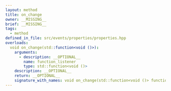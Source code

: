 ```yaml
---
layout: method
title: on_change
owner: __MISSING__
brief: __MISSING__
tags:
  - method
defined_in_file: src/events/properties/properties.hpp
overloads:
  void on_change(std::function<void ()>):
    arguments:
      - description: __OPTIONAL__
        name: function_listener
        type: std::function<void ()>
    description: __OPTIONAL__
    return: __OPTIONAL__
    signature_with_names: void on_change(std::function<void ()> function_listener)
---
```

